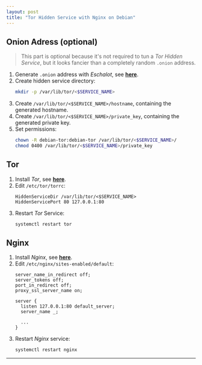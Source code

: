 ```yaml
---
layout: post
title: "Tor Hidden Service with Nginx on Debian"
---
```


## Onion Adress (optional)
> This part is optional because it's not required to tun a *Tor Hidden Service*, but it looks fancier than a completely random `.onion` address.

1. Generate `.onion` address with *Eschalot*, see [**here**](/generate-tor-onion-addresses/).
2. Create hidden service directory:
   ```bash
   mkdir -p /var/lib/tor/<$SERVICE_NAME>
   ```
3. Create `/var/lib/tor/<$SERVICE_NAME>/hostname`, containing the generated hostname.
4. Create `/var/lib/tor/<$SERVICE_NAME>/private_key`, containing the generated private key.
5. Set permissions:
   ```bash
   chown -R debian-tor:debian-tor /var/lib/tor/<$SERVICE_NAME>/
   chmod 0400 /var/lib/tor/<$SERVICE_NAME>/private_key
   ```

## Tor
1. Install *Tor*, see [**here**](/tor-debian-install/).
2. Edit `/etc/tor/torrc`:
   ```
   HiddenServiceDir /var/lib/tor/<$SERVICE_NAME>
   HiddenServicePort 80 127.0.0.1:80
   ```
4. Restart *Tor* Service:
   ```bash
   systemctl restart tor
   ```

## Nginx
1. Install *Nginx*, see [**here**](/nginx-debian-install/).
2. Edit `/etc/nginx/sites-enabled/default`:
   ```
   server_name_in_redirect off;
   server_tokens off;
   port_in_redirect off;
   proxy_ssl_server_name on;
   
   server {
     listen 127.0.0.1:80 default_server;
     server_name _;
   
     ...
   } 
   ```
3. Restart *Nginx* service:
   ```bash
   systemctl restart nginx
   ```

---
